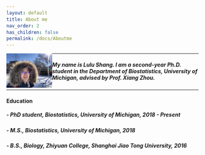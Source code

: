 ```yaml
---
layout: default
title: About me
nav_order: 2
has_children: false
permalink: /docs/Aboutme
---
```



<img align="left" src="/images/headphoto.jpeg" alt="drawing" width="120"/>      

---
##### My name is Lulu Shang. I am a second-year Ph.D. student in the Department of Biostatistics, University of Michigan, advised by Prof. Xiang Zhou. 
---

#### Education

##### - PhD student, Biostatistics, University of Michigan, 2018 - Present
##### - M.S., Biostatistics, University of Michigan, 2018
##### - B.S., Biology, Zhiyuan College, Shanghai Jiao Tong University, 2016

